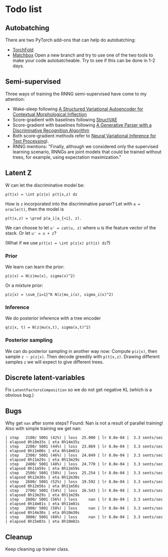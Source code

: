 # Todo list

## Autobatching
There are two PyTorch add-ons that can help do autobatching:
- [TorchFold](https://github.com/nearai/torchfold)
- [Matchbox](https://github.com/salesforce/matchbox)
Open a new branch and try to use one of the two tools to make your code autobatcheable. Try to see if this can be done in 1-2 days.

## Semi-supervised
Three ways of training the RNNG semi-supervised have come to my attention:
- Wake-sleep following [A Structured Variational Autoencoder for Contextual Morphological Inflection](https://arxiv.org/pdf/1806.03746.pdf)
- Score-gradient with baselines following [StructVAE](https://arxiv.org/abs/1806.07832)
- Score-gradient with baselines following [A Generative Parser with a Discriminative Recognition Algorithm](https://arxiv.org/pdf/1708.00415.pdf)
- Both score-gradient methods refer to [Neural Variational Inference for Text Processing](https://arxiv.org/pdf/1511.06038.pdf)).
- RNNG mentions: "Finally, although we considered only the supervised learning scenario, RNNGs are joint models that could be trained without trees, for example, using expectation maximization."

## Latent Z
W can let the discriminative model be:
```
p(t|x) = \int p(z|x) p(t|x,z) dz
```
How is `z` incorporated into the discriminative parser? Let with `a = oracle(t)`, then the model is
```
p(t|x,z) = \prod p(a_i|a_{<i}, z).
```
We can choose to let `u' = cat(u, z)` where u is the feature vector of the stack. Or let `u' = u + z`?

(What if we use ```p(t|x) = \int p(z|x) p(t|z) dz```?)

### Prior
We learn can learn the prior:
```
p(z|x) = N(z|mu(x), sigma(x)^2)
```
Or a mixture prior:
```
p(z|x) = \sum_{i=1}^K N(z|mu_i(x), sigma_i(x)^2)
```

### Inference
We do posterior inference with a tree encoder
```
q(z|x, t) = N(z|mu(x,t), sigma(x,t)^2)
```

### Posterior sampling
We can do posterior sampling in another way now:
Compute `p(z|x)`, then sample `z ~ p(z|x)`. Then decode greedily with `p(t|x,z)`. Drawing different samples `z` we will expect to give different trees.


## Discrete latent-variables
Fix `LatentFactorsComposition` so we do not get negative KL (which is a obvious bug.)

## Bugs
Why get `nan` after some steps? Found: Nan is not a result of parallel training! Also with simple training we get nan:
```
| step   2100/ 5001 (42%) | loss  25.000 | lr 8.0e-04 |  3.3 sents/sec | elapsed 0h10m33s | eta 0h14m35s
| step   2200/ 5001 (44%) | loss  23.869 | lr 8.0e-04 |  3.3 sents/sec | elapsed 0h11m00s | eta 0h14m01s
| step   2300/ 5001 (46%) | loss  24.049 | lr 8.0e-04 |  3.3 sents/sec | elapsed 0h11m29s | eta 0h13m29s
| step   2400/ 5001 (48%) | loss  24.770 | lr 8.0e-04 |  3.3 sents/sec | elapsed 0h11m59s | eta 0h12m59s
| step   2500/ 5001 (50%) | loss  25.254 | lr 8.0e-04 |  3.3 sents/sec | elapsed 0h12m30s | eta 0h12m30s
| step   2600/ 5001 (52%) | loss  19.592 | lr 8.0e-04 |  3.3 sents/sec | elapsed 0h12m56s | eta 0h11m56s
| step   2700/ 5001 (54%) | loss  26.543 | lr 8.0e-04 |  3.3 sents/sec | elapsed 0h13m29s | eta 0h11m29s
| step   2800/ 5001 (56%) | loss     nan | lr 8.0e-04 |  3.3 sents/sec | elapsed 0h14m01s | eta 0h11m01s
| step   2900/ 5001 (58%) | loss     nan | lr 8.0e-04 |  3.3 sents/sec | elapsed 0h14m30s | eta 0h10m30s
| step   3000/ 5001 (60%) | loss     nan | lr 8.0e-04 |  3.3 sents/sec | elapsed 0h15m03s | eta 0h10m02s
```

## Cleanup
Keep cleaning up trainer class.
